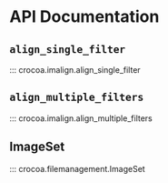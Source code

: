 # API Documentation

## `align_single_filter`
::: crocoa.imalign.align_single_filter

## `align_multiple_filters`
::: crocoa.imalign.align_multiple_filters
    

## ImageSet 
::: crocoa.filemanagement.ImageSet
